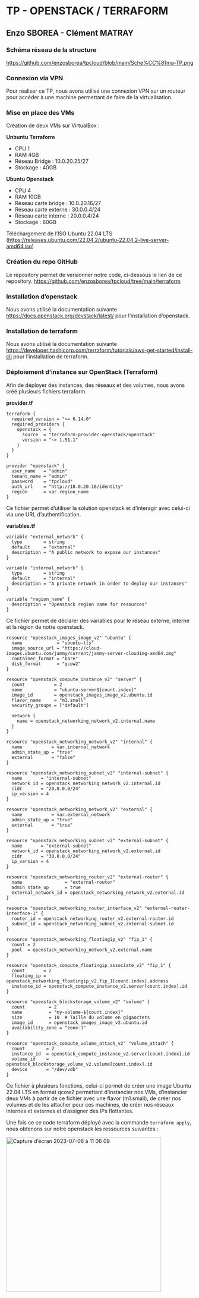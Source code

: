 # TP - OPENSTACK / TERRAFORM

## Enzo SBOREA - Clément MATRAY

### Schéma réseau de la structure
https://github.com/enzosborea/tpcloud/blob/main/Sche%CC%81ma-TP.png

### Connexion via VPN

Pour réaliser ce TP, nous avons utilisé une connexion VPN sur un routeur pour accéder à une machine permettant de faire de la virtualisation.

### Mise en place des VMs
Création de deux VMs sur VirtualBox :

**Unbuntu Terraform**
- CPU 1
- RAM 4GB
- Réseau Bridge : 10.0.20.25/27
- Stockage : 40GB

**Ubuntu Openstack**
- CPU 4
- RAM 10GB
- Réseau carte bridge : 10.0.20.16/27
- Réseau carte externe : 30.0.0.4/24
- Réseau carte interne : 20.0.0.4/24
- Stockage : 80GB


Téléchargement de l’ISO Ubuntu 22.04 LTS (https://releases.ubuntu.com/22.04.2/ubuntu-22.04.2-live-server-amd64.iso)

### Création du repo GitHub

Le repository permet de versionner notre code, ci-dessous le lien de ce repository. https://github.com/enzosborea/tpcloud/tree/main/terraform

### Installation d’openstack

Nous avons utilisé la documentation suivante https://docs.openstack.org/devstack/latest/ pour l’installation d’openstack.

### Installation de terraform

Nous avons utilisé la documentation suivante https://developer.hashicorp.com/terraform/tutorials/aws-get-started/install-cli pour l’installation de terraform.

### Déploiement d’instance sur OpenStack (Terraform)

Afin de déployer des instances, des réseaux et des volumes, nous avons créé plusieurs fichiers terraform.

**provider.tf**

```hcl
terraform {
  required_version = ">= 0.14.0"
  required_providers {
    openstack = {
      source  = "terraform-provider-openstack/openstack"
      version = "~> 1.51.1"
    }
  }
}

provider "openstack" {
  user_name   = "admin"
  tenant_name = "admin"
  password    = "tpcloud"
  auth_url    = "http://10.0.20.16/identity"
  region      = var.region_name
}
```

 Ce fichier permet d’utiliser la solution openstack et d’interagir avec celui-ci via une URL d’authentification.

**variables.tf**

```hcl
variable "external_network" {
  type        = string
  default     = "external"
  description = "A public network to expose our instances"
}

variable "internal_network" {
  type        = string
  default     = "internal"
  description = "A private network in order to deploy our instances"
}

variable "region_name" {
  description = "Openstack region name for resources"
}
```

Ce fichier permet de déclarer des variables pour le réseau externe, interne et la région de notre openstack.

```hcl
resource "openstack_images_image_v2" "ubuntu" {
  name             = "ubuntu-lts"
  image_source_url = "https://cloud-images.ubuntu.com/jammy/current/jammy-server-cloudimg-amd64.img"
  container_format = "bare"
  disk_format      = "qcow2"
}

resource "openstack_compute_instance_v2" "server" {
  count           = 2
  name            = "ubuntu-server${count.index}"
  image_id        = openstack_images_image_v2.ubuntu.id
  flavor_name     = "m1.small"
  security_groups = ["default"]

  network {
    name = openstack_networking_network_v2.internal.name
  }
}

resource "openstack_networking_network_v2" "internal" {
  name           = var.internal_network
  admin_state_up = "true"
  external       = "false"
}

resource "openstack_networking_subnet_v2" "internal-subnet" {
  name       = "internal-subnet"
  network_id = openstack_networking_network_v2.internal.id
  cidr       = "20.0.0.0/24"
  ip_version = 4
}

resource "openstack_networking_network_v2" "external" {
  name           = var.external_network
  admin_state_up = "true"
  external       = "true"
}

resource "openstack_networking_subnet_v2" "external-subnet" {
  name       = "external-subnet"
  network_id = openstack_networking_network_v2.external.id
  cidr       = "30.0.0.0/24"
  ip_version = 4
}

resource "openstack_networking_router_v2" "external-router" {
  name                = "external-router"
  admin_state_up      = true
  external_network_id = openstack_networking_network_v2.external.id
}

resource "openstack_networking_router_interface_v2" "external-router-interface-1" {
  router_id = openstack_networking_router_v2.external-router.id
  subnet_id = openstack_networking_subnet_v2.internal-subnet.id
}

resource "openstack_networking_floatingip_v2" "fip_1" {
  count = 2
  pool  = openstack_networking_network_v2.external.name
}

resource "openstack_compute_floatingip_associate_v2" "fip_1" {
  count       = 2
  floating_ip = openstack_networking_floatingip_v2.fip_1[count.index].address
  instance_id = openstack_compute_instance_v2.server[count.index].id
}

resource "openstack_blockstorage_volume_v2" "volume" {
  count         = 2
  name          = "my-volume-${count.index}"
  size          = 10  # Taille du volume en gigaoctets
  image_id      = openstack_images_image_v2.ubuntu.id
  availability_zone = "zone-1"
}

resource "openstack_compute_volume_attach_v2" "volume_attach" {
  count        = 2
  instance_id  = openstack_compute_instance_v2.server[count.index].id
  volume_id    = openstack_blockstorage_volume_v2.volume[count.index].id
  device       = "/dev/vdb"
}
```

Ce fichier à plusieurs fonctions, celui-ci permet de créer une image Ubuntu 22.04 LTS en format qcow2 permettant d’instancier nos VMs, d’instancier deux VMs à partir de ce fichier avec une flavor (m1.small), de créer nos volumes et de les attacher pour ces machines, de créer nos réseaux internes et externes et d’assigner des IPs flottantes.

Une fois ce ce code terraform déployé avec la commande `terraform apply`, nous obtenons sur notre openstack les ressources suivantes :

<img width="417" alt="Capture d’écran 2023-07-06 à 11 06 09" src="https://github.com/enzosborea/tpcloud/assets/57955315/571a2f50-1f10-493e-a3a6-641f567490be">

